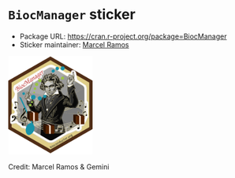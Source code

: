 # `BiocManager` sticker

* Package URL: https://cran.r-project.org/package=BiocManager
* Sticker maintainer: [Marcel Ramos](https://github.com/LiNk-NY)

<p align="left">
<img src="./BiocManager.png" height="200">
</p>

Credit: Marcel Ramos & Gemini
